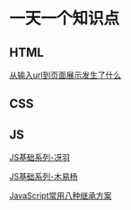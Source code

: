 # 一天一个知识点

## HTML

[从输入url到页面展示发生了什么](https://www.zhiqiang2726.com/2019/08/06/%E9%9D%A2%E8%AF%95%E9%A2%98-%E4%BB%8E%E8%BE%93%E5%85%A5url%E5%88%B0%E9%A1%B5%E9%9D%A2%E5%B1%95%E7%A4%BA%E5%8F%91%E7%94%9F%E4%BA%86%E4%BB%80%E4%B9%88/)

## CSS


## JS

[JS基础系列-冴羽](https://github.com/mqyqingfeng/Blog)

[JS基础系列-木易杨](https://github.com/yygmind/blog)

[JavaScript常用八种继承方案](https://juejin.im/post/5bcb2e295188255c55472db0)
